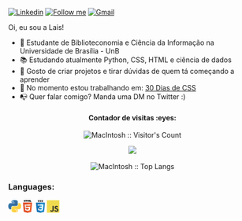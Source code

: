 [![Linkedin](https://img.shields.io/badge/-LinkedIn-blue?style=flat&logo=Linkedin&logoColor=white)](https://www.linkedin.com/in/laís-cirilo-1158071a1)
[<img src="https://img.shields.io/github/followers/macintosh64?label=follow&style=social" height="22" title="Follow me" />](https://github.com/macintosh64) 
[![Gmail](https://img.shields.io/badge/-Gmail-c14438?style=flat&logo=Gmail&logoColor=white)](mailto:lais.garcez@aluno.unb.br)

Oi, eu sou a Lais!

- 📖 Estudante de Biblioteconomia e Ciência da Informação na Universidade de Brasília - UnB
- 📚 Estudando atualmente Python, CSS, HTML e ciência de dados
- 🤝 Gosto de criar projetos e tirar dúvidas de quem tá começando a aprender
- 🔎 No momento estou trabalhando em: [30 Dias de CSS](https://github.com/macintosh64/30diasDeCSS)
- 📭 Quer falar comigo? Manda uma DM no Twitter :)



<h4 align="center">Contador de visitas :eyes:</h4>
<p align="center"><img src="https://profile-counter.glitch.me/{MacIntosh64}/count.svg" alt="MacIntosh :: Visitor's Count" /></p>
<p align="center"><a><img src="https://github-readme-stats.vercel.app/api?username=macintosh64&show_icons=true&theme=graywhite" /></a></p>
<p align="center"><img src="https://github-readme-stats.vercel.app/api/top-langs/?username=macintosh64&langs_count=10&theme=graywhite&layout=compact" alt="MacIntosh :: Top Langs" /></p>

### Languages:
<a href="https://www.python.org" target="_blank"> <img align="left" alt="Python" width="26px" src="https://github.com/Aakarsh-B/trying-repos/blob/master/python-5.svg?raw=true"/> </a>
<a href="https://www.w3.org/html/" target="_blank"><img align="left" alt="HTML5" width="26px" src="https://raw.githubusercontent.com/github/explore/80688e429a7d4ef2fca1e82350fe8e3517d3494d/topics/html/html.png" /></a>
<a href="https://www.w3schools.com/css/" target="_blank"><img align="left" alt="CSS3" width="26px" src="https://raw.githubusercontent.com/github/explore/80688e429a7d4ef2fca1e82350fe8e3517d3494d/topics/css/css.png" /></a>
<a href="https://developer.mozilla.org/en-US/docs/Web/JavaScript" target="_blank"> <img align="left" src="https://raw.githubusercontent.com/devicons/devicon/master/icons/javascript/javascript-original.svg" alt="javascript" width="26"/> </a>
</p>
